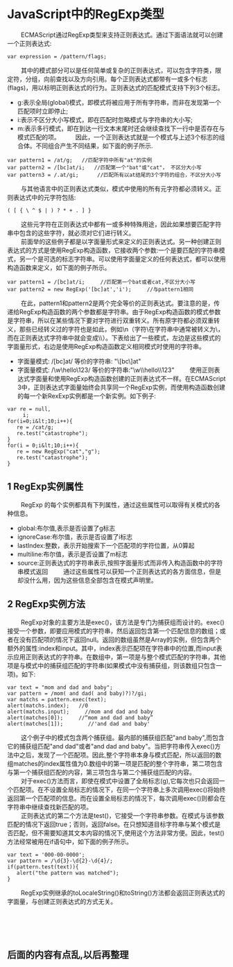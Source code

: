 # JavaScript中的RegExp类型
&nbsp;&nbsp;&nbsp;&nbsp;&nbsp;&nbsp;&nbsp;&nbsp;ECMAScript通过RegExp类型来支持正则表达式。通过下面语法就可以创建一个正则表达式:<br>
```
var expression = /pattern/flags;
```
&nbsp;&nbsp;&nbsp;&nbsp;&nbsp;&nbsp;&nbsp;&nbsp;其中的模式部分可以是任何简单或复杂的正则表达式，可以包含字符类，限定符，分组，向前查找以及方向引用。每个正则表达式都带有一或多个标志(flags)，用以标明正则表达式的行为。正则表达式的匹配模式支持下列3个标志。<br>
* g:表示全局(global)模式，即模式将被应用于所有字符串，而非在发现第一个匹配项时立即停止;
* i:表示不区分大小写模式，即在匹配时忽略模式与字符串的大小写;
* m:表示多行模式，即在到达一行文本末尾时还会继续查找下一行中是否存在与模式匹配的项。
&nbsp;&nbsp;&nbsp;&nbsp;&nbsp;&nbsp;&nbsp;&nbsp;因此，一个正则表达式就是一个模式与上述3个标志的组合体。不同组合产生不同结果，如下面的例子所示.<br>
```
var pattern1 = /at/g;   //匹配字符中所有"at"的实例
var pattern2 = /[bc]at/i;   //匹配第一个"bat"或"cat"， 不区分大小写
var pattern3 = /.at/gi;      //匹配所有以at结尾的3个字符的组合，不区分大小写
```
&nbsp;&nbsp;&nbsp;&nbsp;&nbsp;&nbsp;&nbsp;&nbsp;与其他语言中的正则表达式类似，模式中使用的所有元字符都必须转义。正则表达式中的元字符包括:<br>
```
( [ { \ ^ $ | ) ? * + . ] }
```
&nbsp;&nbsp;&nbsp;&nbsp;&nbsp;&nbsp;&nbsp;&nbsp;这些元字符在正则表达式中都有一或多种特殊用途，因此如果想要匹配字符串中包含的这些字符，就必须对它们进行转义。<br>
&nbsp;&nbsp;&nbsp;&nbsp;&nbsp;&nbsp;&nbsp;&nbsp;前面举的这些例子都是以字面量形式来定义的正则表达式。另一种创建正则表达式的方式是使用RegExp构造函数，它接收两个参数:一个是要匹配的字符串模式，另一个是可选的标志字符串。可以使用字面量定义的任何表达式，都可以使用构造函数来定义，如下面的例子所示。<br>
```
var pattern1 = /[bc]at/i;     //匹配第一个bat或者cat,不区分大小写
var pattern2 = new RegExp('[bc]at','i');     //与pattern1相同
```
&nbsp;&nbsp;&nbsp;&nbsp;&nbsp;&nbsp;&nbsp;&nbsp;在此，pattern1和pattern2是两个完全等价的正则表达式。要注意的是，传递给RegExp构造函数的两个参数都是字符串。由于RegExp构造函数的模式参数是字符串，所以在某些情况下要对字符进行双重转义。所有原字符都必须双重转义，那些已经转义过的字符也是如此，例如\n（字符\在字符串中通常被转义为\\，而在正则表达式字符串中就会变成\\\）。下表给出了一些模式，左边是这些模式的字面量形式，右边是使用RegExp构造函数定义相同模式时使用的字符串。<br>
* 字面量模式: /\[bc\]at/   等价的字符串: "\\[bc\\]at"
* 字面量模式: /\w\\hello\\123/   等价的字符串:"\\w\\\\hello\\\\123"
&nbsp;&nbsp;&nbsp;&nbsp;&nbsp;&nbsp;&nbsp;&nbsp;使用正则表达式字面量和使用RegExp构造函数创建的正则表达式不一样。在ECMAScript 3中，正则表达式字面量始终会共享同一个RegExp实例，而使用构造函数创建的每一个新RexExp实例都是一个新实例。如下例子:<br>
```
var re = null,
     i;
for(i=0;i&lt;10;i++){
   re = /cat/g;
   re.test("catastrophe");
}
for(i = 0;i&lt;10;i++){
   re = new RegExp("cat","g");
   re.test("catastrophe");
}
```
## 1 RegExp实例属性
&nbsp;&nbsp;&nbsp;&nbsp;&nbsp;&nbsp;&nbsp;&nbsp;RegExp 的每个实例都具有下列属性，通过这些属性可以取得有关模式的各种信息。<br>
* global:布尔值,表示是否设置了g标志
* ignoreCase:布尔值，表示是否设置了i标志
* lastIndex:整数，表示开始搜索下一个匹配项的字符位置，从0算起
* multiline:布尔值，表示是否设置了m标志
* source:正则表达式的字符串表示,按照字面量形式而非传入构造函数中的字符串模式返回
&nbsp;&nbsp;&nbsp;&nbsp;&nbsp;&nbsp;&nbsp;&nbsp;通过这些属性可以获知一个正则表达式的各方面信息，但是却没什么用，因为这些信息全部包含在模式声明里。<br>
## 2 RegExp实例方法
&nbsp;&nbsp;&nbsp;&nbsp;&nbsp;&nbsp;&nbsp;&nbsp;RegExp对象的主要方法是exec()，该方法是专门为捕获组而设计的。exec()接受一个参数，即要应用模式的字符串，然后返回包含第一个匹配信息的数组；或者在没有匹配项的情况下返回null。返回的数组虽然是Array的实例，但包含两个额外的属性:index和input。其中，index表示匹配项在字符串中的位置,而input表示应用正则表达式的字符串。在数组中，第一项是与整个模式匹配的字符串，其他项是与模式中的捕获组匹配的字符串(如果模式中没有捕获组，则该数组只包含一项)。如下:<br>
```
var text = "mom and dad and baby";
var pattern = /mom( and dad( and baby)?)?/gi;
var matchs = pattern.exec(text);
alert(matchs.index);   //0
alert(matchs.input);     //mom and dad and baby
alert(matches[0]);     //“mom and dad and baby”
alert(matches[1]);        //'and dad and baby'
```
&nbsp;&nbsp;&nbsp;&nbsp;&nbsp;&nbsp;&nbsp;&nbsp;这个例子中的模式包含两个捕获组。最内部的捕获组匹配"and baby",而包含它的捕获组匹配"and dad"或者"and dad and baby"。当把字符串传入exec()方法中之后，发现了一个匹配项。因此,整个字符串本身与模式匹配，所以返回的数组matches的index属性值为0.数组中的第一项是匹配的整个字符串，第二项包含与第一个捕获组匹配的内容，第三项包含与第二个捕获组匹配的内容。<br>
&nbsp;&nbsp;&nbsp;&nbsp;&nbsp;&nbsp;&nbsp;&nbsp;对于exec()方法而言，即使在模式中设置了全局标志(g),它每次也只会返回一个匹配项。在不设置全局标志的情况下，在同一个字符串上多次调用exec()将始终返回第一个匹配项的信息。而在设置全局标志的情况下，每次调用exec()则都会在字符串中继续查找新匹配的项。<br>
&nbsp;&nbsp;&nbsp;&nbsp;&nbsp;&nbsp;&nbsp;&nbsp;正则表达式的第二个方法是test()，它接受一个字符串参数。在模式与该参数匹配的情况下返回true；否则，返回false。在只想知道目标字符串与某个模式是否匹配，但不需要知道其文本内容的情况下,使用这个方法非常方便。因此，test()方法经常被用在if语句中，如下面的例子所示。<br>
```
var text = '000-00-0000';
var pattern = /\d{3}-\d{2}-\d{4}/;
if(pattern.test(text)){
   alert("the pattern was matched");
}
```
&nbsp;&nbsp;&nbsp;&nbsp;&nbsp;&nbsp;&nbsp;&nbsp;RegExp实例继承的toLocaleString()和toString()方法都会返回正则表达式的字面量，与创建正则表达式的方式无关。<br>
&nbsp;&nbsp;&nbsp;&nbsp;&nbsp;&nbsp;&nbsp;&nbsp;<br><br>
&nbsp;&nbsp;&nbsp;&nbsp;&nbsp;&nbsp;&nbsp;&nbsp;<br><br>
## 后面的内容有点乱,以后再整理
&nbsp;&nbsp;&nbsp;&nbsp;&nbsp;&nbsp;&nbsp;&nbsp;<br><br>
